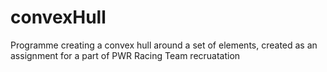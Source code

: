 # convexHull
Programme creating a convex hull around a set of elements, created as an assignment for a part of PWR Racing Team recruatation
